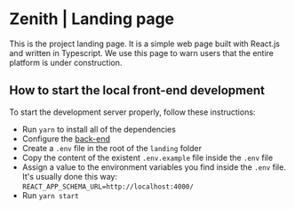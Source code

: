 # Zenith | Landing page

This is the project landing page. It is a simple web page built with React.js and written in Typescript. We use this page to warn users that the entire platform is under construction.

## How to start the local front-end development

To start the development server properly, follow these instructions:

-   Run `yarn` to install all of the dependencies
-   Configure the [back-end](../server)
-   Create a `.env` file in the root of the `landing` folder
-   Copy the content of the existent `.env.example` file inside the `.env` file
-   Assign a value to the environment variables you find inside the `.env` file. It's usually done this way: `REACT_APP_SCHEMA_URL=http://localhost:4000/`
-   Run `yarn start`
